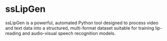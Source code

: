 # ssLipGen
ssLipGen is a powerful, automated Python tool designed to process video and text data into a structured, multi-format dataset suitable for training lip-reading and audio-visual speech recognition models.
